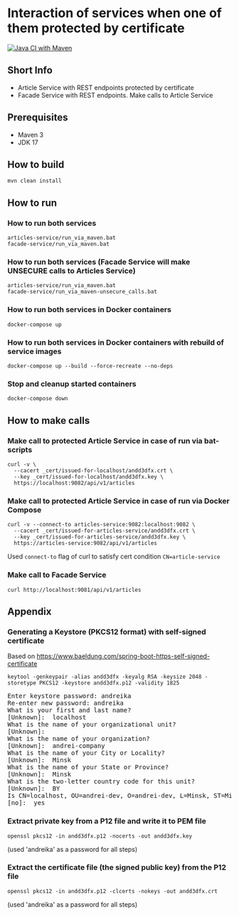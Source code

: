 
# Interaction of services when one of them protected by certificate

[![Java CI with Maven](https://github.com/andrei-punko/services-interaction-sandbox/actions/workflows/maven.yml/badge.svg)](https://github.com/andrei-punko/services-interaction-sandbox/actions/workflows/maven.yml)

## Short Info
- Article Service with REST endpoints protected by certificate
- Facade Service with REST endpoints. Make calls to Article Service

## Prerequisites
- Maven 3
- JDK 17

## How to build
```
mvn clean install
```

## How to run

### How to run both services
```
articles-service/run_via_maven.bat
facade-service/run_via_maven.bat
```

### How to run both services (Facade Service will make UNSECURE calls to Articles Service)
```
articles-service/run_via_maven.bat
facade-service/run_via_maven-unsecure_calls.bat
```

### How to run both services in Docker containers
    docker-compose up

### How to run both services in Docker containers with rebuild of service images
    docker-compose up --build --force-recreate --no-deps

### Stop and cleanup started containers
    docker-compose down

## How to make calls

### Make call to protected Article Service in case of run via bat-scripts
```
curl -v \
  --cacert _cert/issued-for-localhost/andd3dfx.crt \
  --key _cert/issued-for-localhost/andd3dfx.key \
  https://localhost:9082/api/v1/articles
```

### Make call to protected Article Service in case of run via Docker Compose
```
curl -v --connect-to articles-service:9082:localhost:9082 \
  --cacert _cert/issued-for-articles-service/andd3dfx.crt \
  --key _cert/issued-for-articles-service/andd3dfx.key \
  https://articles-service:9082/api/v1/articles
```
Used `connect-to` flag of curl to satisfy cert condition `CN=article-service`

### Make call to Facade Service
```
curl http://localhost:9081/api/v1/articles
```

## Appendix

### Generating a Keystore (PKCS12 format) with self-signed certificate
Based on https://www.baeldung.com/spring-boot-https-self-signed-certificate

```
keytool -genkeypair -alias andd3dfx -keyalg RSA -keysize 2048 -storetype PKCS12 -keystore andd3dfx.p12 -validity 1825
```

<pre>
Enter keystore password: andreika
Re-enter new password: andreika
What is your first and last name?
[Unknown]:  localhost
What is the name of your organizational unit?
[Unknown]:  
What is the name of your organization?
[Unknown]:  andrei-company
What is the name of your City or Locality?
[Unknown]:  Minsk
What is the name of your State or Province?
[Unknown]:  Minsk
What is the two-letter country code for this unit?
[Unknown]:  BY
Is CN=localhost, OU=andrei-dev, O=andrei-dev, L=Minsk, ST=Minsk, C=BY correct?
[no]:  yes
</pre>

### Extract private key from a P12 file and write it to PEM file
```
openssl pkcs12 -in andd3dfx.p12 -nocerts -out andd3dfx.key
```
(used 'andreika' as a password for all steps)

### Extract the certificate file (the signed public key) from the P12 file
```
openssl pkcs12 -in andd3dfx.p12 -clcerts -nokeys -out andd3dfx.crt
```
(used 'andreika' as a password for all steps)
